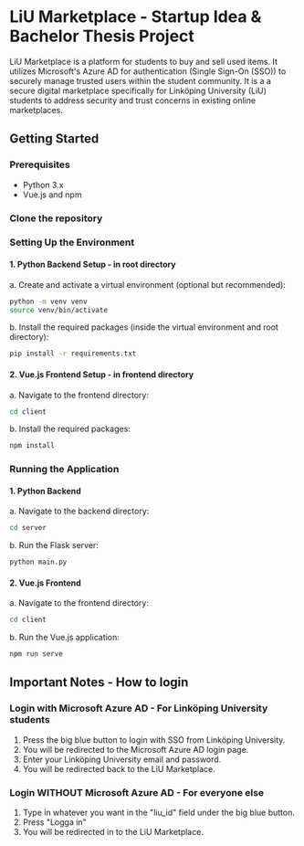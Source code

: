 # LiU Marketplace - Startup Idea & Bachelor Thesis Project
<p>
    LiU Marketplace is a platform for students to buy and sell used items. It utilizes Microsoft's Azure AD for authentication (Single Sign-On (SSO)) to securely manage trusted users within the student community. It is a a secure digital marketplace specifically for Linköping University (LiU) students to address security and trust concerns in existing online marketplaces. 
</p>


## Getting Started

### Prerequisites
- Python 3.x
- Vue.js and npm

### Clone the repository

### Setting Up the Environment

#### 1. Python Backend Setup - in root directory

a. Create and activate a virtual environment (optional but recommended):
```bash
python -m venv venv
source venv/bin/activate
```

b. Install the required packages (inside the virtual environment and root directory):
```bash
pip install -r requirements.txt
```

#### 2. Vue.js Frontend Setup - in frontend directory

a. Navigate to the frontend directory:
```bash
cd client
```

b. Install the required packages:
```bash
npm install
```

### Running the Application

#### 1. Python Backend  

a. Navigate to the backend directory:
```bash
cd server
```

b. Run the Flask server:
```bash
python main.py
```

#### 2. Vue.js Frontend

a. Navigate to the frontend directory:
```bash
cd client
```

b. Run the Vue.js application:
```bash
npm run serve
```

## Important Notes - How to login

### Login with Microsoft Azure AD - For Linköping University students

1. Press the big blue button to login with SSO from Linköping University.
2. You will be redirected to the Microsoft Azure AD login page.
3. Enter your Linköping University email and password.
4. You will be redirected back to the LiU Marketplace.

### Login WITHOUT Microsoft Azure AD - For everyone else

1. Type in whatever you want in the "liu_id" field under the big blue button.
2. Press "Logga in"
3. You will be redirected in to the LiU Marketplace.

<!-- 
## Suggestions for a good README

Every project is different, so consider which of these sections apply to yours. The sections used in the template are suggestions for most open source projects. Also keep in mind that while a README can be too long and detailed, too long is better than too short. If you think your README is too long, consider utilizing another form of documentation rather than cutting out information.

## Name
Choose a self-explaining name for your project.

## Description
Let people know what your project can do specifically. Provide context and add a link to any reference visitors might be unfamiliar with. A list of Features or a Background subsection can also be added here. If there are alternatives to your project, this is a good place to list differentiating factors.

## Badges
On some READMEs, you may see small images that convey metadata, such as whether or not all the tests are passing for the project. You can use Shields to add some to your README. Many services also have instructions for adding a badge.

## Visuals
Depending on what you are making, it can be a good idea to include screenshots or even a video (you'll frequently see GIFs rather than actual videos). Tools like ttygif can help, but check out Asciinema for a more sophisticated method.

## Installation
Within a particular ecosystem, there may be a common way of installing things, such as using Yarn, NuGet, or Homebrew. However, consider the possibility that whoever is reading your README is a novice and would like more guidance. Listing specific steps helps remove ambiguity and gets people to using your project as quickly as possible. If it only runs in a specific context like a particular programming language version or operating system or has dependencies that have to be installed manually, also add a Requirements subsection.

## Usage
Use examples liberally, and show the expected output if you can. It's helpful to have inline the smallest example of usage that you can demonstrate, while providing links to more sophisticated examples if they are too long to reasonably include in the README.

## Support
Tell people where they can go to for help. It can be any combination of an issue tracker, a chat room, an email address, etc.

## Roadmap
If you have ideas for releases in the future, it is a good idea to list them in the README.

## Contributing
State if you are open to contributions and what your requirements are for accepting them.

For people who want to make changes to your project, it's helpful to have some documentation on how to get started. Perhaps there is a script that they should run or some environment variables that they need to set. Make these steps explicit. These instructions could also be useful to your future self.

You can also document commands to lint the code or run tests. These steps help to ensure high code quality and reduce the likelihood that the changes inadvertently break something. Having instructions for running tests is especially helpful if it requires external setup, such as starting a Selenium server for testing in a browser.

## Authors and acknowledgment
Show your appreciation to those who have contributed to the project.

## License
For open source projects, say how it is licensed.

## Project status
If you have run out of energy or time for your project, put a note at the top of the README saying that development has slowed down or stopped completely. Someone may choose to fork your project or volunteer to step in as a maintainer or owner, allowing your project to keep going. You can also make an explicit request for maintainers.
-->